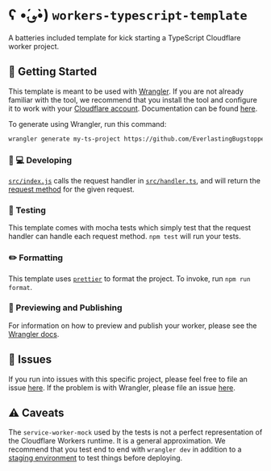 # ʕ •́؈•̀) `workers-typescript-template`

A batteries included template for kick starting a TypeScript Cloudflare worker
project.

## 🔋 Getting Started

This template is meant to be used with
[Wrangler](https://github.com/cloudflare/wrangler). If you are not already
familiar with the tool, we recommend that you install the tool and configure it
to work with your [Cloudflare account](https://dash.cloudflare.com).
Documentation can be found
[here](https://developers.cloudflare.com/workers/tooling/wrangler/).

To generate using Wrangler, run this command:

```bash
wrangler generate my-ts-project https://github.com/EverlastingBugstopper/worker-typescript-template
```

### 👩 💻 Developing

[`src/index.js`](./src/index.ts) calls the request handler in
[`src/handler.ts`](./src/handler.ts), and will return the
[request method](https://developer.mozilla.org/en-US/docs/Web/API/Request/method)
for the given request.

### 🧪 Testing

This template comes with mocha tests which simply test that the request handler
can handle each request method. `npm test` will run your tests.

### ✏️ Formatting

This template uses [`prettier`](https://prettier.io/) to format the project. To
invoke, run `npm run format`.

### 👀 Previewing and Publishing

For information on how to preview and publish your worker, please see the
[Wrangler docs](https://developers.cloudflare.com/workers/tooling/wrangler/commands/#publish).

## 🤢 Issues

If you run into issues with this specific project, please feel free to file an
issue [here](https://github.com/cloudflare/workers-typescript-template/issues).
If the problem is with Wrangler, please file an issue
[here](https://github.com/cloudflare/wrangler/issues).

## ⚠️ Caveats

The `service-worker-mock` used by the tests is not a perfect representation of
the Cloudflare Workers runtime. It is a general approximation. We recommend that
you test end to end with `wrangler dev` in addition to a
[staging environment](https://developers.cloudflare.com/workers/tooling/wrangler/configuration/environments/)
to test things before deploying.
